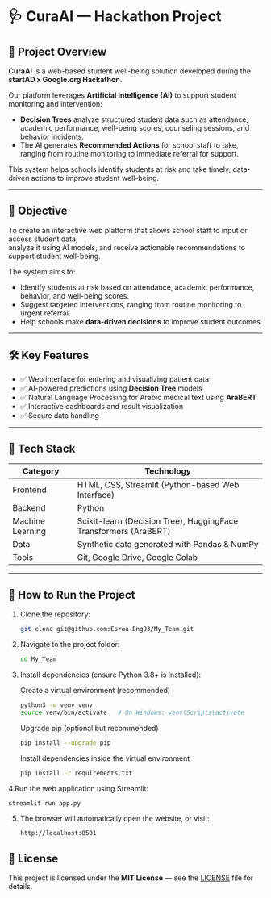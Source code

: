 # 🩺 CuraAI — Hackathon Project

## 🧠 Project Overview
**CuraAI** is a web-based student well-being solution developed during the **startAD x Google.org Hackathon**.  

Our platform leverages **Artificial Intelligence (AI)** to support student monitoring and intervention:  
- **Decision Trees** analyze structured student data such as attendance, academic performance, well-being scores, counseling sessions, and behavior incidents.  
- The AI generates **Recommended Actions** for school staff to take, ranging from routine monitoring to immediate referral for support.  

This system helps schools identify students at risk and take timely, data-driven actions to improve student well-being.


---

## 🎯 Objective
To create an interactive web platform that allows school staff to input or access student data,  
analyze it using AI models, and receive actionable recommendations to support student well-being.  

The system aims to:  
- Identify students at risk based on attendance, academic performance, behavior, and well-being scores.  
- Suggest targeted interventions, ranging from routine monitoring to urgent referral.  
- Help schools make **data-driven decisions** to improve student outcomes.


---

## 🛠️ Key Features
- ✅ Web interface for entering and visualizing patient data  
- ✅ AI-powered predictions using **Decision Tree** models  
- ✅ Natural Language Processing for Arabic medical text using **AraBERT**  
- ✅ Interactive dashboards and result visualization  
- ✅ Secure data handling  

---

## 🧩 Tech Stack
| Category | Technology |
|-----------|-------------|
| Frontend | HTML, CSS, Streamlit (Python-based Web Interface) |
| Backend | Python |
| Machine Learning | Scikit-learn (Decision Tree), HuggingFace Transformers (AraBERT) |
| Data | Synthetic data generated with Pandas & NumPy |
| Tools | Git, Google Drive, Google Colab |
---

## 🧪 How to Run the Project
1. Clone the repository:
   ```bash
   git clone git@github.com:Esraa-Eng93/My_Team.git

2. Navigate to the project folder:
      ```bash
   cd My_Team
3. Install dependencies (ensure Python 3.8+ is installed):

   Create a virtual environment (recommended)
    ```bash
   python3 -m venv venv
   source venv/bin/activate   # On Windows: venv\Scripts\activate
   ```
   Upgrade pip (optional but recommended)
   ```bash
   pip install --upgrade pip
   ```
   Install dependencies inside the virtual environment
   ```bash
   pip install -r requirements.txt
    ```

4.Run the web application using Streamlit:
   ```bash
  streamlit run app.py
   ```
5. The browser will automatically open the website, or visit:
   ```bash
   http://localhost:8501
   ```
## 📜 License
This project is licensed under the **MIT License** — see the [LICENSE](LICENSE) file for details.
